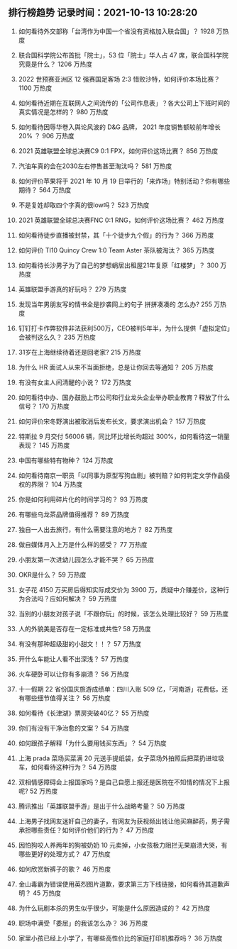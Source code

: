 
## 排行榜趋势 记录时间：2021-10-13 10:28:20
  
  1. 如何看待外交部称「台湾作为中国一个省没有资格加入联合国」？ 1928 万热度
    
  2. 联合国科学院公布首批「院士」，53 位「院士」华人占 47 席，联合国科学院究竟是什么？ 1206 万热度
    
  3. 2022 世预赛亚洲区 12 强赛国足客场 2:3 惜败沙特，如何评价本场比赛？ 1100 万热度
    
  4. 如何看待近期在互联网人之间流传的「公司作息表」？各大公司上下班时间的真实情况是怎样的？ 980 万热度
    
  5. 如何看待因辱华卷入舆论风波的 D&G 品牌， 2021 年度销售额较前年增长 20% ？ 906 万热度
    
  6. 2021 英雄联盟全球总决赛C9 0:1 FPX，如何评价这场比赛？ 856 万热度
    
  7. 汽油车真的会在2030左右停售甚至淘汰吗？ 581 万热度
    
  8. 如何评价苹果将于 2021 年 10 月 19 日举行的「来炸场」特别活动？你有哪些期待？ 564 万热度
    
  9. 不是复姓却取四个字真的很low吗？ 523 万热度
    
  10. 2021 英雄联盟全球总决赛FNC 0:1 RNG，如何评价这场比赛？ 462 万热度
    
  11. 如何看待徒步直播被封禁，其「十个徒步九个假」的行为？ 366 万热度
    
  12. 如何评价 TI10 Quincy Crew 1:0 Team Aster 茶队被淘汰？ 365 万热度
    
  13. 如何看待长沙男子为了自己的梦想蜗居出租屋21年复原「红楼梦」？ 300 万热度
    
  14. 英雄联盟手游真的好玩吗？ 279 万热度
    
  15. 发现当年男朋友写的情书全是抄袭网上的句子 拼拼凑凑的 怎么办? 255 万热度
    
  16. 钉钉打卡作弊软件非法获利500万，CEO被判5年半，为什么提供「虚拟定位」会被判这么久？ 235 万热度
    
  17. 31岁在上海继续待着还是回老家? 215 万热度
    
  18. 为什么 HR 面试人从来不当面拒绝，总是让你回去等通知？ 205 万热度
    
  19. 有没有女主人间清醒的小说？ 172 万热度
    
  20. 如何看待中办、国办鼓励上市公司和行业龙头企业举办职业教育？释放了什么信号？ 170 万热度
    
  21. 如何评价宋冬野演出被取消后发布长文，要求演出机会？ 157 万热度
    
  22. 特斯拉 9 月交付 56006 辆，同比环比增长均超过 300%，如何看待这一销量表现？ 145 万热度
    
  23. 中国有哪些特有物种？ 124 万热度
    
  24. 如何看待南京一职员「以同事为原型写狗血剧」被判赔？如何判定文学作品侵权的界限？ 104 万热度
    
  25. 你是如何利用碎片化的时间学习的？ 93 万热度
    
  26. 有哪些乌龙茶品牌值得推荐？ 89 万热度
    
  27. 独自一人出去旅行，有什么需要注意的地方？ 82 万热度
    
  28. 做自媒体月入上万是什么样的感受？ 77 万热度
    
  29. 小朋友第一次进幼儿园怎么才能不哭？ 65 万热度
    
  30. OKR是什么？ 59 万热度
    
  31. 女子花 4150 万买房后得知实际成交价为 3900 万，质疑中介赚差价，这种行为合法吗？应如何解决？ 59 万热度
    
  32. 当别的小朋友对孩子说「不跟你玩」的时候，该怎么处理比较好？ 59 万热度
    
  33. 人的外貌美是否存在一定标准或共性? 58 万热度
    
  34. 有没有那种超级甜的小甜文！！？ 57 万热度
    
  35. 开什么车能让人看不出深浅？ 57 万热度
    
  36. 火车硬卧可以让你有多崩溃？ 56 万热度
    
  37. 十一假期 22 省份国庆旅游成绩单：四川入账 509 亿，「河南游」花费低，还有哪些细节值得关注？ 56 万热度
    
  38. 如何看待《长津湖》票房突破40亿？ 55 万热度
    
  39. 你们有没有干净治愈的文案？ 54 万热度
    
  40. 如何跟孩子解释「为什么要用钱买东西」？ 54 万热度
    
  41. 上海 prada 菜场买菜满 20 元送手提纸袋，女子菜场外拍照后把菜扔进垃圾车，如何看待这种行为？ 54 万热度
    
  42. 双相情感障碍会上报国家吗？是自己自愿上报还是医院在不知情的情况下上报呢? 52 万热度
    
  43. 腾讯推出「英雄联盟手游」是出于什么战略考量？ 50 万热度
    
  44. 上海男子找网友迷奸自己的妻子，有网友为获视频出钱让他买麻醉药，男子需承担哪些责任？如何评价他们的行为？ 47 万热度
    
  45. 因怕狗咬人养两年的狗被奶奶 10 元卖掉，小女孩极力阻拦无果崩溃大哭，有哪些更好的处理方式？ 47 万热度
    
  46. 如何欣赏新裤子的歌？ 46 万热度
    
  47. 金山毒霸为错误使用英烈图片道歉，要求第三方下线链接，如何看待其道歉声明？ 45 万热度
    
  48. 为什么玩剧本杀的男生似乎很少，可能是什么原因造成的？ 42 万热度
    
  49. 职场中满受「委屈」的我该怎么办？ 36 万热度
    
  50. 家里小孩已经上小学了，有哪些高性价比的家庭打印机推荐吗？ 36 万热度
    